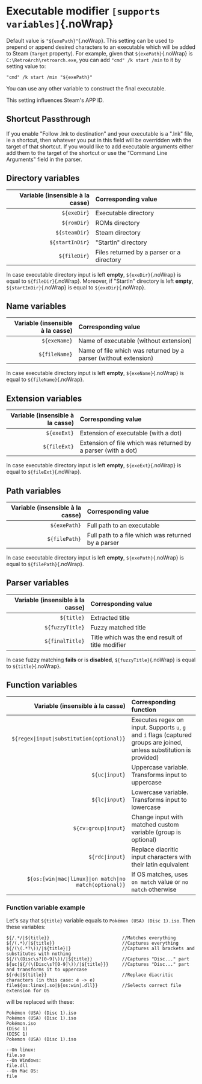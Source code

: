 # Executable modifier `[supports variables]`{.noWrap}

Default value is `"${exePath}"`{.noWrap}. This setting can be used to prepend or append desired characters to an executable which will be added to Steam (`Target` property). For example, given that `${exePath}`{.noWrap} is `C:\RetroArch\retroarch.exe`, you can add `"cmd" /k start /min` to it by setting value to:
```
"cmd" /k start /min "${exePath}"
```
You can use any other variable to construct the final executable.

This setting influences Steam's APP ID.


## Shortcut Passthrough
If you enable "Follow .lnk to destination" and your executable is a ".lnk" file, ie a shortcut, then whatever you put in this field will be overridden with the target of that shortcut. If you would like to add executable arguments either add them to the target of the shortcut or use the "Command Line Arguments" field in the parser.

## Directory variables

| Variable (insensible à la casse) | Corresponding value                       |
| --------------------------------:|:----------------------------------------- |
|                      `${exeDir}` | Executable directory                      |
|                      `${romDir}` | ROMs directory                            |
|                    `${steamDir}` | Steam directory                           |
|                  `${startInDir}` | "StartIn" directory                       |
|                     `${fileDir}` | Files returned by a parser or a directory |

In case executable directory input is left **empty**, `${exeDir}`{.noWrap} is equal to `${fileDir}`{.noWrap}. Moreover, if "StartIn" directory is left **empty**, `${startInDir}`{.noWrap} is equal to `${exeDir}`{.noWrap}.

## Name variables

| Variable (insensible à la casse) | Corresponding value                                             |
| --------------------------------:|:--------------------------------------------------------------- |
|                     `${exeName}` | Name of executable (without extension)                          |
|                    `${fileName}` | Name of file which was returned by a parser (without extension) |

In case executable directory input is left **empty**, `${exeName}`{.noWrap} is equal to `${fileName}`{.noWrap}.

## Extension variables

| Variable (insensible à la casse) | Corresponding value                                           |
| --------------------------------:|:------------------------------------------------------------- |
|                      `${exeExt}` | Extension of executable (with a dot)                          |
|                     `${fileExt}` | Extension of file which was returned by a parser (with a dot) |

In case executable directory input is left **empty**, `${exeExt}`{.noWrap} is equal to `${fileExt}`{.noWrap}.

## Path variables

| Variable (insensible à la casse) | Corresponding value                                |
| --------------------------------:|:-------------------------------------------------- |
|                     `${exePath}` | Full path to an executable                         |
|                    `${filePath}` | Full path to a file which was returned by a parser |

In case executable directory input is left **empty**, `${exePath}`{.noWrap} is equal to `${filePath}`{.noWrap}.

## Parser variables

| Variable (insensible à la casse) | Corresponding value                              |
| --------------------------------:|:------------------------------------------------ |
|                       `${title}` | Extracted title                                  |
|                  `${fuzzyTitle}` | Fuzzy matched title                              |
|                  `${finalTitle}` | Title which was the end result of title modifier |

In case fuzzy matching **fails** or is **disabled**, `${fuzzyTitle}`{.noWrap} is equal to `${title}`{.noWrap}.

## Function variables

|                            Variable (insensible à la casse) | Corresponding function                                                                                                 |
| -----------------------------------------------------------:|:---------------------------------------------------------------------------------------------------------------------- |
|                 `${regex\|input\|substitution(optional)}` | Executes regex on input. Supports `u`, `g` and `i` flags (captured groups are joined, unless substitution is provided) |
|                                             `${uc\|input}` | Uppercase variable. Transforms input to uppercase                                                                      |
|                                             `${lc\|input}` | Lowercase variable. Transforms input to lowercase                                                                      |
|                                       `${cv:group\|input}` | Change input with matched custom variable (group is optional)                                                          |
|                                            `${rdc\|input}` | Replace diacritic input characters with their latin equivalent                                                         |
| `${os:[win\|mac\|linux]\|on match\|no match(optional)}` | If OS matches, uses `on match` value or `no match` otherwise                                                           |

### Function variable example

Let's say that `${title}` variable equals to `Pokémon (USA) (Disc 1).iso`. Then these variables:
```
${/.*/|${title}}                           //Matches everything
${/(.*)/|${title}}                         //Captures everything
${/(\(.*?\))/|${title}|}                   //Captures all brackets and substitutes with nothing
${/(\(Disc\s?[0-9]\))/|${title}}           //Captures "Disc..." part
${uc|${/(\(Disc\s?[0-9]\))/|${title}}}     //Captures "Disc..." part and transforms it to uppercase
${rdc|${title}}                            //Replace diacritic characters (in this case: é -> e)
file${os:linux|.so|${os:win|.dll}}         //Selects correct file extension for OS
```
will be replaced with these:
```
Pokémon (USA) (Disc 1).iso
Pokémon (USA) (Disc 1).iso
Pokémon.iso
(Disc 1)
(DISC 1)
Pokemon (USA) (Disc 1).iso

--On linux:
file.so
--On Windows:
file.dll
--On Mac OS:
file
```
